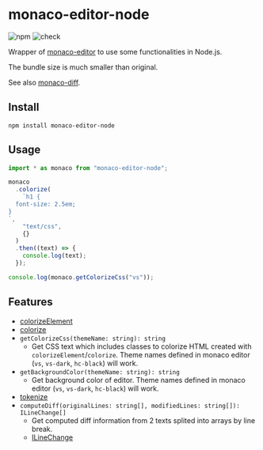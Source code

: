 # monaco-editor-node

![npm](https://img.shields.io/npm/v/monaco-editor-node) ![check](https://github.com/inokawa/monaco-editor-node/workflows/check/badge.svg)

Wrapper of [monaco-editor](https://github.com/microsoft/monaco-editor) to use some functionalities in Node.js.

The bundle size is much smaller than original.

See also [monaco-diff](https://github.com/inokawa/monaco-diff).

## Install

```
npm install monaco-editor-node
```

## Usage

```javascript
import * as monaco from "monaco-editor-node";

monaco
  .colorize(
    `h1 {
  font-size: 2.5em;
}
`,
    "text/css",
    {}
  )
  .then((text) => {
    console.log(text);
  });

console.log(monaco.getColorizeCss("vs"));
```

## Features

- [colorizeElement](https://microsoft.github.io/monaco-editor/api/modules/monaco.editor.html#colorizeelement)
- [colorize](https://microsoft.github.io/monaco-editor/api/modules/monaco.editor.html#colorize)
- `getColorizeCss(themeName: string): string`
  - Get CSS text which includes classes to colorize HTML created with `colorizeElement`/`colorize`. Theme names defined in monaco editor (`vs`, `vs-dark`, `hc-black`) will work.
- `getBackgroundColor(themeName: string): string`
  - Get background color of editor. Theme names defined in monaco editor (`vs`, `vs-dark`, `hc-black`) will work.
- [tokenize](https://microsoft.github.io/monaco-editor/api/modules/monaco.editor.html#tokenize)
- `computeDiff(originalLines: string[], modifiedLines: string[]): ILineChange[]`
  - Get computed diff information from 2 texts splited into arrays by line break.
  - [ILineChange](https://microsoft.github.io/monaco-editor/api/interfaces/monaco.editor.ilinechange.html)

